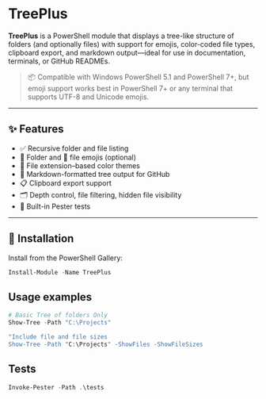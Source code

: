 # TreePlus

**TreePlus** is a PowerShell module that displays a tree-like structure of folders (and optionally files) with support for emojis, color-coded file types, clipboard export, and markdown output—ideal for use in documentation, terminals, or GitHub READMEs.

> 📦 Compatible with Windows PowerShell 5.1 and PowerShell 7+, but emoji support works best in PowerShell 7+ or any terminal that supports UTF-8 and Unicode emojis.

---

## ✨ Features

- ✅ Recursive folder and file listing
- 📁 Folder and 📄 file emojis (optional)
- 🎨 File extension–based color themes
- 📄 Markdown-formatted tree output for GitHub
- 📋 Clipboard export support
- 🗂️ Depth control, file filtering, hidden file visibility
- 🧪 Built-in Pester tests

---

## 🚀 Installation

Install from the PowerShell Gallery:
```powershell
Install-Module -Name TreePlus
```

## Usage examples
```powershell
# Basic Tree of folders Only
Show-Tree -Path "C:\Projects"

"Include file and file sizes
Show-Tree -Path "C:\Projects" -ShowFiles -ShowFileSizes


```

## Tests
```powershell
Invoke-Pester -Path .\tests
```
